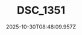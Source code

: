 ---
title: "DSC_1351"
description: ""
image: "/uploads/photos/1761814089954-DSC_1351.webp"
display: "/uploads/photos/1761814089954-DSC_1351-display.webp"
thumbnail: "/uploads/photos/1761814089954-DSC_1351-thumb.webp"
width: 3373
height: 2556
featured: false
date: 2025-10-30T08:48:09.957Z
order: 0
---